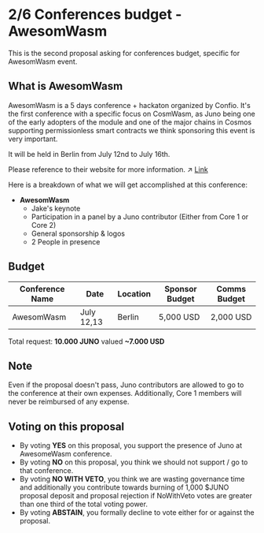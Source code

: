 # 2/6 Conferences budget - AwesomWasm

This is the second proposal asking for conferences budget, specific for AwesomWasm event.

## What is AwesomWasm
AwesomWasm is a 5 days conference + hackaton organized by Confio. It's the first conference with a specific focus on CosmWasm, as Juno being one of the early adopters of the module and one of the major chains in Cosmos supporting permissionless smart contracts we think sponsoring this event is very important.

It will be held in Berlin from July 12nd to July 16th.

Please reference to their website for more information. ↗ [Link](https://www.awesomwasm.com/)

Here is a breakdown of what we will get accomplished at this conference:

- **AwesomWasm**
    - Jake's keynote
    - Participation in a panel by a Juno contributor (Either from Core 1 or Core 2)
    - General sponsorship & logos
    - 2 People in presence

## Budget

| Conference Name | Date | Location | Sponsor Budget | Comms Budget |
| -------- | -------- | -------- | -------- | -------- |
| AwesomWasm | July 12,13 | Berlin | 5,000 USD | 2,000 USD |

Total request: **10.000 JUNO** valued **~7.000 USD**

## Note
Even if the proposal doesn't pass, Juno contributors are allowed to go to the conference at their own expenses. Additionally, Core 1 members will never be reimbursed of any expense.

## Voting on this proposal
* By voting **YES** on this proposal, you support the presence of Juno at AwesomeWasm conference.
* By voting **NO** on this proposal, you think we should not support / go to that conference.
* By voting **NO WITH VETO**, you think we are wasting governance time and additionally you contribute towards burning of 1,000 $JUNO proposal deposit and proposal rejection if NoWithVeto votes are greater than one third of the total voting power.
* By voting **ABSTAIN**, you formally decline to vote either for or against the proposal.